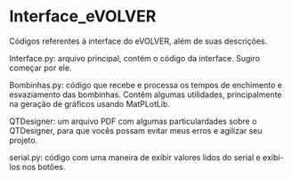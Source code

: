 # Interface_eVOLVER
Códigos referentes à interface do eVOLVER, além de suas descrições. 

Interface.py: arquivo principal, contém o código da interface. Sugiro começar por ele.

Bombinhas.py: código que recebe e processa os tempos de enchimento e esvaziamento das bombinhas. Contém algumas utilidades, principalmente na geração de gráficos usando MatPLotLib.

QTDesigner: um arquivo PDF com algumas particulardades sobre o QTDesigner, para que vocês possam evitar meus erros e agilizar seu projeto.

serial.py: código com uma maneira de exibir valores lidos do serial e exibi-los nos botões. 
